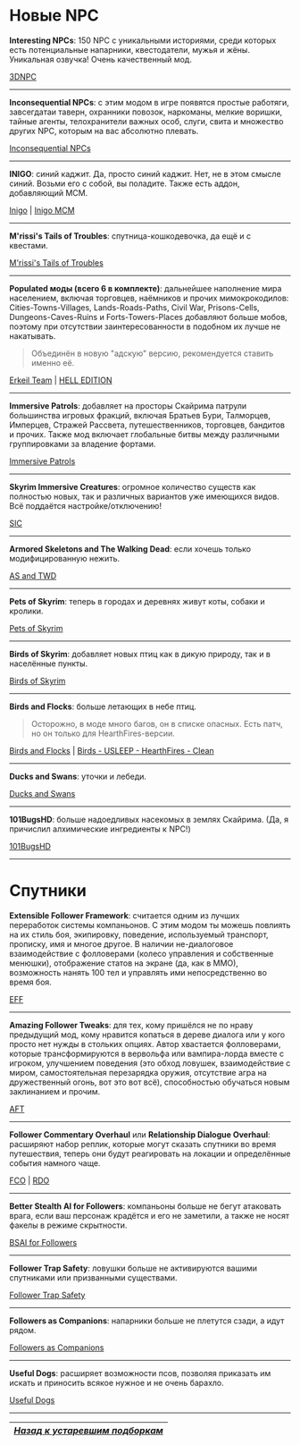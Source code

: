 # Новые NPC

**Interesting NPCs**: 150 NPC с уникальными историями, среди которых есть потенциальные напарники, квестодатели, мужья и жёны. Уникальная озвучка! Очень качественный мод.

[3DNPC](http://www.nexusmods.com/skyrim/mods/8429/?)

------

**Inconsequential NPCs**: с этим модом в игре появятся простые работяги, завсегдатаи таверн, охранники повозок, наркоманы, мелкие воришки, тайные агенты, телохранители важных особ, слуги, свита и множество других NPC, которым на вас абсолютно плевать.

[Inconsequential NPCs](http://www.nexusmods.com/skyrim/mods/36334/?)

------

**INIGO**: синий каджит. Да, просто синий каджит. Нет, не в этом смысле синий. Возьми его с собой, вы поладите. Также есть аддон, добавляющий МСМ.

[Inigo](http://www.nexusmods.com/skyrim/mods/40960/?) | [Inigo MCM](http://www.nexusmods.com/skyrim/mods/70035/?)

------

**M'rissi's Tails of Troubles**: спутница-кошкодевочка, да ещё и с квестами.

[M'rissi's Tails of Troubles](http://www.nexusmods.com/skyrim/mods/83063/?)

------

**Populated моды (всего 6 в комплекте)**: дальнейшее наполнение мира населением, включая торговцев, наёмников и прочих мимокрокодилов: Cities-Towns-Villages, Lands-Roads-Paths, Civil War, Prisons-Cells, Dungeons-Caves-Ruins и Forts-Towers-Places добавляют больше мобов, поэтому при отсутствии заинтересованности в подобном их лучше не накатывать.

> Объединён в новую "адскую" версию, рекомендуется ставить именно её.

[Erkeil Team](http://erkeilmods.altervista.org/skyrim/welcome/) | [HELL EDITION](http://www.nexusmods.com/skyrim/mods/73315/?)

------

**Immersive Patrols**: добавляет на просторы Скайрима патрули большинства игровых фракций, включая Братьев Бури, Талморцев, Имперцев, Стражей Рассвета, путешественников, торговцев, бандитов и прочих. Также мод включает глобальные битвы между различными группировками за владение фортами.

[Immersive Patrols](http://www.nexusmods.com/skyrim/mods/12977/?)

------

**Skyrim Immersive Creatures**: огромное количество существ как полностью новых, так и различных вариантов уже имеющихся видов. Всё поддаётся настройке/отключению!

[SIC](http://www.nexusmods.com/skyrim/mods/24913/?)

------

**Armored Skeletons and The Walking Dead**: если хочешь только модифицированную нежить.

[AS and TWD](http://www.nexusmods.com/skyrim/mods/26706/?)

------

**Pets of Skyrim**: теперь в городах и деревнях живут коты, собаки и кролики.

[Pets of Skyrim](http://www.nexusmods.com/skyrim/mods/17424/?)

------

**Birds of Skyrim**: добавляет новых птиц как в дикую природу, так и в населённые пункты.

[Birds of Skyrim](http://www.nexusmods.com/skyrim/mods/17723/?)

------

**Birds and Flocks**: больше летающих в небе птиц.

> Осторожно, в моде много багов, он в списке опасных. Есть патч, но он только для HearthFires-версии.

[Birds and Flocks](http://www.nexusmods.com/skyrim/mods/11555/?) | [Birds - USLEEP - HearthFires - Clean](https://www.dropbox.com/s/ex9oakmi5cuxosk/Birds-USLEEPHearthfireClean.zip)

------

**Ducks and Swans**: уточки и лебеди.

[Ducks and Swans](http://www.nexusmods.com/skyrim/mods/54679/?)

------

**101BugsHD**: больше надоедливых насекомых в землях Скайрима. (Да, я причислил алхимические ингредиенты к NPC!)

[101BugsHD](http://www.nexusmods.com/skyrim/mods/4955/?)

------

# Спутники

**Extensible Follower Framework**: считается одним из лучших переработок системы компаньонов. С этим модом ты можешь повлиять на их стиль боя, экипировку, поведение, используемый транспорт, прописку, имя и многое другое. В наличии не-диалоговое взаимодействие с фолловерами (колесо управления и собственные менюшки), отображение статов на экране (да, как в ММО), возможность нанять 100 тел и управлять ими непосредственно во время боя.

[EFF](http://www.nexusmods.com/skyrim/mods/12933/?)

------

**Amazing Follower Tweaks**: для тех, кому пришёлся не по нраву предыдущий мод, кому нравится копаться в дереве диалога или у кого просто нет нужды в стольких опциях. Автор хвастается фолловерами, которые трансформируются в вервольфа или вампира-лорда вместе с игроком, улучшением поведения (это обход ловушек, взаимодействие с миром, самостоятельная перезарядка оружия, отсутствие агра на дружественный огонь, вот это вот всё), способностью обучаться новым заклинанием и прочим.

[AFT](http://www.nexusmods.com/skyrim/mods/15524/?)

------

**Follower Commentary Overhaul** или **Relationship Dialogue Overhaul**: расширяют набор реплик, которые могут сказать спутники во время путешествия, теперь они будут реагировать на локации и определённые события намного чаще.

[FCO](http://www.nexusmods.com/skyrim/mods/52019/?) | [RDO](http://www.nexusmods.com/skyrim/mods/74568/?)

------

**Better Stealth AI for Followers**: компаньоны больше не бегут атаковать врага, если ваш персонаж крадётся и его не заметили, а также не носят факелы в режиме скрытности.

[BSAI for Followers](http://www.nexusmods.com/skyrim/mods/16531/?)

------

**Follower Trap Safety**: ловушки больше не активируются вашими спутниками или призванными существами.

[Follower Trap Safety](http://www.nexusmods.com/skyrim/mods/11609/?)

------

**Followers as Companions**: напарники больше не плетутся сзади, а идут рядом.

[Followers as Companions](http://www.nexusmods.com/skyrim/mods/62863/?)

------

**Useful Dogs**: расширяет возможности псов, позволяя приказать им искать и приносить всякое нужное и не очень барахло.

[Useful Dogs](http://www.nexusmods.com/skyrim/mods/64021/?)

------

|[*Назад к устаревшим подборкам*](../XX_Устаревшие_подборки.md)|
|:---:|
